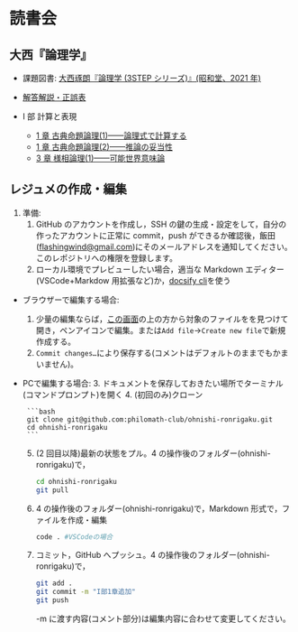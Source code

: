 # 読書会

## 大西『論理学』

- 課題図書: [大西琢朗『論理学 (3STEP シリーズ)』(昭和堂、2021 年)](https://www.amazon.co.jp/dp/4812221048)
- [解答解説・正誤表](https://sites.google.com/site/onishitakuro/writing/3step-logic)

- I 部 計算と表現
  - [1 章 古典命題論理(1)——論理式で計算する](<I部 計算と表現-1.1>)
  - [1 章 古典命題論理(2)——推論の妥当性](<I部 計算と表現-1.2>)
  - [3 章 様相論理(1)——可能世界意味論](<I部 計算と表現-1.3>)

## レジュメの作成・編集

1. 準備:
   1. GitHub のアカウントを作成し，SSH の鍵の生成・設定をして，自分の作ったアカウントに正常に commit，push ができるか確認後，飯田(<flashingwind@gmail.com>)にそのメールアドレスを通知してください。このレポジトリへの権限を登録します。
   1. ローカル環境でプレビューしたい場合，適当な Markdown エディター(VSCode+Markdow 用拡張など)か，[docsify cli](https://github.com/docsifyjs/docsify-cli)を使う

- ブラウザーで編集する場合:
   1. 少量の編集ならば，[この画面](https://github.com/philomath-club/ohnishi-ronrigaku)の上の方から対象のファイルをを見つけて開き，ペンアイコンで編集。または`Add file`→`Create new file`で新規作成する。
   2. `Commit changes…`により保存する(コメントはデフォルトのままでもかまいません)。

- PCで編集する場合:
    3. ドキュメントを保存しておきたい場所でターミナル(コマンドプロンプト)を開く
    4. (初回のみ)クローン
    
       ```bash
       git clone git@github.com:philomath-club/ohnishi-ronrigaku.git
       cd ohnishi-ronrigaku
       ```
    
    5. (2 回目以降)最新の状態をプル。4 の操作後のフォルダー(ohnishi-ronrigaku)で，
    
       ```bash
       cd ohnishi-ronrigaku
       git pull
       ```
    
    6. 4 の操作後のフォルダー(ohnishi-ronrigaku)で，Markdown 形式で，ファイルを作成・編集
    
       ```bash
       code . #VSCodeの場合
       ```
    
    7. コミット，GitHub へプッシュ。4 の操作後のフォルダー(ohnishi-ronrigaku)で，
    
       ```bash
       git add .
       git commit -m "I部1章追加"
       git push
       ```
    
       -m に渡す内容(コメント部分)は編集内容に合わせて変更してください。
